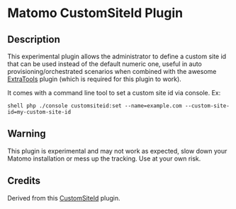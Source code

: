 # Matomo CustomSiteId Plugin

## Description

This experimental plugin allows the administrator to define a custom site id that can be used instead of the default numeric one, useful in auto provisioning/orchestrated scenarios when combined with the awesome [ExtraTools](https://github.com/digitalist-se/extratools) plugin (which is required for this plugin to work). 

It comes with a command line tool to set a custom site id via console. Ex:

`shell
php ./console customsiteid:set --name=example.com --custom-site-id=my-custom-site-id
`


## Warning

This plugin is experimental and may not work as expected, slow down your Matomo installation or mess up the tracking. Use at your own risk.

## Credits

Derived from this [CustomSiteId](https://github.com/wfreeman8/CustomSiteId/) plugin.